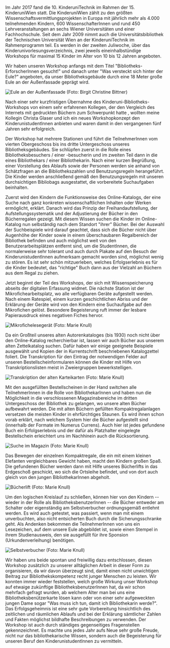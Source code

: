 Im Jahr 2017 fand die 10. KinderuniTechnik im Rahmen der 15.
KinderuniWien statt. Die KinderuniWien zählt zu den größten
Wissenschaftsvermittlungsprojekten in Europa mit jährlich mehr als 4.000
teilnehmenden Kindern, 600 WissenschafterInnen und rund 450
Lehrveranstaltungen an sechs Wiener Universitäten und einer
Fachhochschule. Seit dem Jahr 2009 nimmt auch die Universitätsbibliothek
der Technischen Universität Wien an der KinderuniTechnik im
Rahmenprogramm teil. Es werden in der zweiten Juliwoche, über das
Kinderunivorlesungsverzeichnis, zwei jeweils eineinhalbstündige
Workshops für maximal 15 Kinder im Alter von 10 bis 12 Jahren angeboten.

Wir haben unseren Workshop anfangs mit dem Titel
"Bibliotheks-ErforscherInnen gesucht!" und danach unter "Was versteckt
sich hinter der Eule?" angeboten, da unser Bibliotheksgebäude durch eine
18 Meter große Eule an der Außenfassade geprägt wird.

![Eule an der Außenfassade (Foto: Birgit Christine Bittner)](img/image_1.jpg)

Nach einer sehr kurzfristigen Übernahme des
Kinderuni-Bibliotheks-Workshops von einem sehr erfahrenen Kollegen, der
den Vergleich des Internets mit gedruckten Büchern zum Schwerpunkt hatte
, wollten meine Kollegin Christa Glaser und ich ein neues
Workshopkonzept den KinderunistudentInnen anbieten und waren damit in
den vergangenen fünf Jahren sehr erfolgreich.

Der Workshop hat mehrere Stationen und führt die TeilnehmerInnen vom
vierten Obergeschoss bis ins dritte Untergeschoss unseres
Bibliotheksgebäudes. Sie schlüpfen zuerst in die Rolle eines
Bibliotheksbesuchers / einer -besucherin und im zweiten Teil dann in die
eines Bibliothekars / einer Bibliothekarin. Nach einer kurzen Begrüßung,
einer Vorstellung des Ablaufs sowie der Personen werden sie anhand von
Schätzfragen an die Bibliothekszahlen und Benutzungsregeln herangeführt.
Die Kinder werden anschließend gemäß den Benutzungsregeln mit unseren
durchsichtigen Bibliobags ausgestattet, die vorbereitete Suchaufgaben
beinhalten.

Zuerst wird den Kindern die Funktionsweise des Online-Katalogs, der eine
Suche nach ganz konkreten wissenschaftlichen Inhalten oder Werken
ermöglicht, erklärt. Danach wird das Prinzip der Freihandaufstellung,
der Aufstellungssystematik und der Adjustierung der Bücher in den
Bücherregalen gezeigt. Mit diesem Wissen suchen die Kinder im
Online-Katalog nun selbständig nach dem Standort "ihrer" Bücher. Bei der
Auswahl der Suchbeispiele wird darauf geachtet, dass sich die Bücher
nicht über Augenhöhe der Kinder sowie in einem überschaubaren
Regalbereich der Bibliothek befinden und auch möglichst weit von den
Benutzerarbeitsplätzen entfernt sind, um die StudentInnen, die
normalerweise sehr tolerant und auch durch Plakate auf den Besuch der
KinderunistudentInnen aufmerksam gemacht worden sind, möglichst wenig zu
stören. Es ist sehr schön mitzuerleben, welches Erfolgserlebnis es für
die Kinder bedeutet, das "richtige" Buch dann aus der Vielzahl an
Büchern aus dem Regal zu ziehen.

Jetzt beginnt der Teil des Workshops, der sich mit Wissenspeicherung
abseits der digitalen Erfassung widmet. Die nächste Station ist der
Mikrofichearbeitsplatz, wo alle verfügbaren Geräte aufgestellt werden.
Nach einem Ratespiel, einem kurzen geschichtlichen Abriss und der
Erklärung der Geräte wird von den Kindern eine Suchaufgabe auf den
Mikrofichen gelöst. Besondere Begeisterung ruft immer der lesbare
Papierausdruck eines negativen Fiches hervor.

![Mikrofichelesegerät (Foto: Marie Knull)](img/image_2.jpg)

Da ein Großteil unseres alten Autorenkataloges (bis 1930) noch nicht
über den Online-Katalog recherchierbar ist, lassen wir auch Bücher aus
unserem alten Zettelkatalog suchen. Dafür haben wir einige geeignete
Beispiele ausgewählt und Kopien der in Kurrentschrift beschriebenen
Katalogzettel foliert. Die Transkription für den Eintrag der notwendigen
Felder auf unseren Bestellscheinformularen können die Kinder mit Hilfe
von Transkriptionslisten meist in Zweiergruppen bewerkstelligen.

![Transkription der alten Karteikarten (Foto: Marie Knull)](img/image_3.jpg)

Mit den ausgefüllten Bestellscheinen in der Hand switchen alle
TeilnehmerInnen in die Rolle von BibliothekarInnen und haben nun die
Möglichkeit in die verschlossenen Magazinsbereiche im dritten
Untergeschoss der Bibliothek zu gelangen, wo unsere alten Bücher
aufbewahrt werden. Die mit alten Büchern gefüllten Kompaktregalanlagen
versetzen die meisten Kinder in ehrfürchtiges Staunen. Es wird ihnen
schon vorab erklärt, nach welchem System hier die Bücher aufgestellt
sind (innerhalb der Formate im Numerus Currens). Auch hier ist jedes
gefundene Buch ein Erfolgserlebnis und der dafür als Platzhalter
eingelegte Bestellschein erleichtert uns im Nachhinein auch die
Rücksortierung.

![Suche im Magazin (Foto: Marie Knull)](img/image_4.jpg)


Das Bewegen der einzelnen Kompaktregale, die ein mit einem kleinen
Elefanten vergleichbares Gewicht haben, macht den Kindern großen Spaß.
Die gefundenen Bücher werden dann mit Hilfe unseres Bücherlifts in das
Erdgeschoß geschickt, wo sich die Ortsleihe befindet, und von dort auch
gleich von den jungen BibliothekarInnen abgeholt.

![Bücherlift (Foto: Marie Knull)](img/image_5.jpg)

Um den logischen Kreislauf zu schließen, können hier von den Kindern --
wieder in der Rolle als BibliotheksbenutzerInnen -- die Bücher entweder
am Schalter oder eigenständig am Selbstverbucher ordnungsgemäß entlehnt
werden. Es wird auch getestet, was passiert, wenn man mit einem
unverbuchten, also nicht entsicherten Buch durch die Sicherungsschranke
geht. Als Andenken bekommen die TeilnehmerInnen von uns ein Lesezeichen,
auf dem unsere Eule abgebildet ist, sowie einen Stempel in ihrem
Studienausweis, den sie ausgefüllt für ihre Sponsion
(Urkundenverleihung) benötigen.

![Selbstverbucher (Foto: Marie Knull)](img/image_6.jpg)

Wir haben uns beide spontan und freiwillig dazu entschlossen, diesen
Workshop zusätzlich zu unserer alltäglichen Arbeit in dieser Form zu
organisieren, da wir davon überzeugt sind, damit einen nicht unwichtigen
Beitrag zur Bibliothekskompetenz recht junger Menschen zu leisten. Wir
konnten immer wieder feststellen, welch große Wirkung unser Workshop auf
etwaige zukünftige BibliotheksbenutzerInnen hat, da wir schon mehrfach
gefragt wurden, ab welchem Alter man bei uns eine
Bibliotheksbenützerkarte lösen kann oder von einer sehr aufgeweckten
jungen Dame sogar "Was muss ich tun, damit ich Bibliothekarin werde?".
Das Erfolgsgeheimnis ist eine sehr gute Vorbereitung hinsichtlich des
zeitlichen und räumlichen Ablaufs und bei der Erklärung sämtlicher
Zahlen und Fakten möglichst bildhafte Beschreibungen zu verwenden. Der
Workshop ist auch durch ständiges gegenseitiges Fragenstellen
gekennzeichnet. Es machte uns jedes Jahr aufs Neue sehr große Freude,
nicht nur das bibliothekarische Wissen, sondern auch die Begeisterung
für unseren Beruf den KinderunistudentInnen zu vermitteln.
